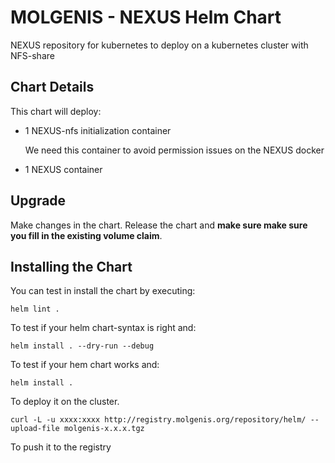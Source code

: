 # MOLGENIS - NEXUS Helm Chart

NEXUS repository for kubernetes to deploy on a kubernetes cluster with NFS-share

## Chart Details

This chart will deploy:

- 1 NEXUS-nfs initialization container

  We need this container to avoid permission issues on the NEXUS docker
- 1 NEXUS container


## Upgrade
Make changes in the chart. Release the chart and **make sure make sure you fill in the existing volume claim**.

## Installing the Chart

You can test in install the chart by executing:

```helm lint .```

To test if your helm chart-syntax is right and:

```helm install . --dry-run --debug```

To test if your hem chart works and:

```helm install .```

To deploy it on the cluster.

```curl -L -u xxxx:xxxx http://registry.molgenis.org/repository/helm/ --upload-file molgenis-x.x.x.tgz```

To push it to the registry



